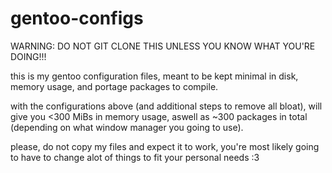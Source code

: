 # gentoo-configs

WARNING: DO NOT GIT CLONE THIS UNLESS YOU KNOW WHAT YOU'RE DOING!!!

this is my gentoo configuration files, meant to be kept minimal in disk, memory usage, and portage packages to compile.

with the configurations above (and additional steps to remove all bloat), will give you <300 MiBs in memory usage, aswell as ~300 packages in total (depending on what window manager you going to use).

please, do not copy my files and expect it to work, you're most likely going to have to change alot of things to fit your personal needs :3
